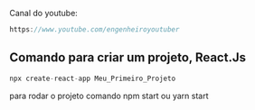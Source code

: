Canal do youtube:

```js
https://www.youtube.com/engenheiroyoutuber
```

## Comando para criar um projeto, React.Js

```js
npx create-react-app Meu_Primeiro_Projeto
```
para rodar o projeto
comando
npm start
ou
yarn start


